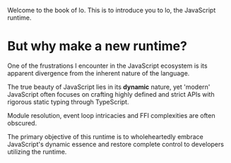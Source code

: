 Welcome to the book of lo. This is to introduce you to lo, the JavaScript runtime.

# But why make a new runtime?
One of the frustrations I encounter in the JavaScript ecosystem is its apparent divergence from the inherent nature of the language.

The true beauty of JavaScript lies in its **dynamic** nature, yet 'modern' JavaScript often focuses on crafting highly defined and strict APIs with rigorous static typing through TypeScript. 

Module resolution, event loop intricacies and FFI complexities are often obscured. 

The primary objective of this runtime is to wholeheartedly embrace JavaScript's dynamic essence and restore complete control to developers utilizing the runtime.

